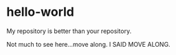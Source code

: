 # hello-world
My repository is better than your repository.

Not much to see here...move along.  I SAID MOVE ALONG.
